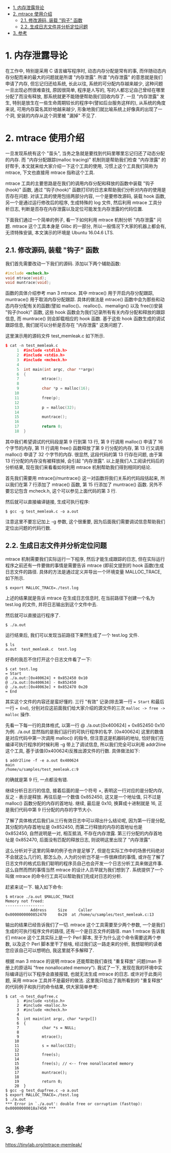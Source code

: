 
<!-- @import "[TOC]" {cmd="toc" depthFrom=1 depthTo=6 orderedList=false} -->

<!-- code_chunk_output -->

- [1. 内存泄露导论](#1-内存泄露导论)
- [2. mtrace 使用介绍](#2-mtrace-使用介绍)
  - [2.1. 修改源码, 装载 "钩子" 函数](#21-修改源码-装载-钩子-函数)
  - [2.2. 生成日志文件并分析定位问题](#22-生成日志文件并分析定位问题)
- [3. 参考](#3-参考)

<!-- /code_chunk_output -->

# 1. 内存泄露导论

在工作中, 特别是采用 C 语言编写程序时, 动态内存分配是常有的事, 而伴随动态内存分配而来的最大的问题就是所谓 "内存泄露". 所谓 "内存泄露" 的意思就是我们申请了内存, 但忘记归还给系统, 长此以往, 系统的可分配内存越来越少, 这种问题一旦出现必然很难查找, 原因很简单, 程序是人写的, 写的人都忘记自己曾经在哪里分配了而没有释放, 那系统就更不能随便帮助我们回收内存了. 一旦 "内存泄露" 发生, 特别是放生在一些生命周期较长的程序中(譬如后台服务这样的), 从系统的角度来说, 可用内存莫名其妙地越来越少, 形象地我们就比喻系统上好像真的出现了一个洞, 安装的内存从这个洞里被 "漏掉" 不见了.

# 2. mtrace 使用介绍

一旦发现系统有这个 "苗头", 当务之急就是要找到代码里哪里忘记归还了动态分配的内存.  而 "内存分配跟踪(malloc tracing)" 机制则是帮助我们检查 "内存泄露" 的好帮手, 本文就来给大家介绍一下这个工具的使用, 习惯上这个工具我们简称为 mtrace, 下文也直接用 mtrace 指称这个工具.

mtrace 工具的主要思路是在我们的调用内存分配和释放的函数中装载 "钩子(hook)" 函数, 通过 "钩子(hook)" 函数打印的日志来帮助我们分析对内存的使用是否存在问题. 对该工具的使用包括两部分内容, 一个是要修改源码, 装载 hook 函数, 另一个是通过运行修改后的程序, 生成特殊的 log 文件, 然后利用 mtrace 工具分析日志, 判断是否存在内存泄露以及定位可能发生内存泄露的代码位置.

下面我们通过一个简单的例子, 看一下如何利用 mtrace 机制分析 "内存泄露" 问题. mtrace 这个工具本身是 Glibc 的一部分, 所以一般情况下大家的机器上都会有, 无须特殊安装, 本文演示的环境是 Ubuntu 16.04.6 LTS.

## 2.1. 修改源码, 装载 "钩子" 函数

我们首先需要改动一下我们的源码. 添加以下两个辅助函数:

```cpp
#include <mcheck.h>
void mtrace(void);
void muntrace(void);
```

函数的具体介绍参考 man 3 mtrace. 其中 mtrace() 用于开启内存分配跟踪, muntrace() 用于取消内存分配跟踪. 具体的做法是 mtrace() 函数中会为那些和动态内存分配有关的函数(譬如 malloc()、realloc()、memalign() 以及 free())安装 "钩子(hook)" 函数, 这些 hook 函数会为我们记录所有有关内存分配和释放的跟踪信息, 而 muntrace() 则会卸载相应的 hook 函数. 基于这些 hook 函数生成的调试跟踪信息, 我们就可以分析是否存在 "内存泄露" 这类问题了.

这里演示用的源码文件 test_memleak.c 如下所示.

```cpp
$ cat -n test_memleak.c
     1  #include <stdlib.h>
     2  #include <stdio.h>
     3  #include <mcheck.h>
     4
     5  int main(int argc, char **argv)
     6  {
     7          mtrace();
     8
     9          char *p = malloc(16);
    10
    11          free(p);
    12
    13          p = malloc(32);
    14
    15          muntrace();
    16
    17          return 0;
    18  }
```
其中我们希望调试的代码段是第 9 行到第 13 行, 第 9 行调用 malloc() 申请了 16 个字节的内存, 第 11 行调用 free() 函数释放了第 9 行分配的内存, 第 13 行又调用 malloc() 申请了 32 个字节的内存. 很显然, 这段代码的第 13 行存在问题, 由于第 13 行分配的内存没有被释放掉, 会引起 "内存泄露". 以上是我们人工阅读代码后的分析结果, 现在我们来看看如何利用 mtrace 机制帮助我们得到相同的结论.

首先我们需要用 mtrace()/muntrace() 这一对函数将我们关系的代码段括起来, 所以我们在第 7 行添加了 mtrace() 函数, 第 15 行添加了 muntrace() 函数. 另外不要忘记包含 mcheck.h, 这个可以参见上面代码的第 3 行.

然后就可以直接编译链接, 生成可执行程序:

```
$ gcc -g test_memleak.c -o a.out
```

注意这里不要忘记加上 -g 参数, 这个很重要, 因为后面我们需要调试信息帮助我们定位出问题的代码行数.

## 2.2. 生成日志文件并分析定位问题

mtrace 机制需要我们实际运行一下程序, 然后才能生成跟踪的日志, 但在实际运行程序之前还有一件要做的事情是需要告诉 mtrace (即前文提到的 hook 函数)生成日志文件的路径. 具体的方法是通过定义并导出一个环境变量 MALLOC_TRACE, 如下所示.

```
$ export MALLOC_TRACE=./test.log
```

上述的结果就是告诉 mtrace 在生成日志信息时, 在当前路径下创建一个名为 test.log 的文件, 并将日志输出到这个文件中去.

然后就可以直接运行程序了.

```
$ ./a.out
```

运行结束后, 我们可以发现当前路径下果然生成了一个 test.log 文件.

```
$ ls
a.out  test_memleak.c  test.log
```

好奇的我忍不住打开这个日志文件看了一下:

```
$ cat test.log
= Start
@ ./a.out:[0x400624] + 0x852450 0x10
@ ./a.out:[0x400634] - 0x852450
@ ./a.out:[0x40063e] + 0x852470 0x20
= End
```

其实这个文件的内容还是蛮好懂的. 三行 "有效" 记录(除去第一行 `= Start` 和最后一行 `= End`), 分别对应这前面我们给大家介绍的源文件的三次 `malloc -> free -> malloc` 操作.

先看一下每一行的具体格式, 以第一行 @ ./a.out:[0x400624] + 0x852450 0x10 为例. ./a.out 显然指的是我们运行的可执行程序的名字. [0x400624] 这里的数值是对应代码中第一次调用 malloc() 的指令, 但注意这是机器码的地址, 恰好我们在编译可执行程序的时候利用 -g 带上了调试信息, 所以我们完全可以利用 addr2line 这个工具, 基于该值(0x400624)反推出源文件的行数. 具体做法如下:

```
$ addr2line -f -e a.out 0x400624
main
/home/u/samples/test_memleak.c:9
```

的确就是第 9 行, 一点都没有错.

继续分析日志行的信息, 接着后面的是一个符号 +, 表明这一行对应的是分配内存, 反之 - 表示是释放. 再往后是一个数值 0x852450, 这又是一个地址值, 只不过是 malloc() 函数分配的内存的首地址. 继续, 最后是 0x10, 换算成十进制就是 16, 正是我们代码中第 9 行分配的内存的字节大小.

了解了具体格式后我们从三行有效日志中可以得出什么结论呢, 因为第一行是分配, 其分配的内存首地址是 0x852450, 而第二行释放的内存的首地址也是 0x852450, 自然说明是一对, 相互抵消, 不存在内存泄露. 第三行分配的内存首地址是 0x852470, 后面没有匹配的释放日志, 则说明这里出现了 "内存泄露".

这么分析对于这里的简单的例子也许是足够了, 但是在实际工作中的场景代码绝对不会就这么几行的, 那怎么办, 人为的分析岂不是一件很麻烦的事情, 或许在了解了日志文件的格式后我们聪明的程序员自己也会开发一个日志分析工具来做这件事. 这么自然而然的事情当然 mtrace 的设计人员早就为我们想到了. 系统提供了一个叫做 mtrace 的命令行工具可以帮助我们完成对日志的分析.

赶紧来试一下. 输入如下命令:

```
$ mtrace ./a.out $MALLOC_TRACE
Memory not freed:
-----------------
           Address     Size     Caller
0x0000000000852470     0x20  at /home/u/samples/test_memleak.c:13
```

输出的结果已经告诉我们了一切. mtrace 这个工具需要至少两个参数, 一个是我们生成的可执行程序文件的路径, 还有一个是日志文件的路径. man 1 mtrace 告诉我们 mtrace 这个工具实际上是一个 Perl 脚本, 至于为什么这个命令需要这两个参数, 以及这个 Perl 脚本里干了些啥, 经过我们这一路走来的分析, 我想聪明的读者您应该自己可以想明白, 我这里就不多解释了.

根据 man 3 mtrace 的说明 mtrace 还能帮助我们查找 "重复释放" 问题(man 手册上的原话叫 "free nonallocated memory"). 我试了一下, 发现在我的环境中实际编译运行以下程序会直接报错, 也就无法生成 mtrace 的日志. 或许对于此类问题, 采用 mtrace 工具并不是最好的做法. 这里我只给出了我所看到的 "重复释放" 的代码例子和执行的命令结果, 供大家简单参考:

```
$ cat -n test_dupfree.c
     1  #include <stdio.h>
     2  #include <malloc.h>
     3  #include <mcheck.h>
     4
     5  int main(int argc, char *argv[])
     6  {
     7          char *s = NULL;
     8
     9          mtrace();
    10
    11          s = malloc(32);
    12
    13          free(s);
    14
    15          free(s); // <-- free nonallocated memory
    16
    17          muntrace();
    18
    19          return 0;
    20  }
$ gcc -g test_dupfree.c -o a.out
$ export MALLOC_TRACE=./test.log
$ ./a.out
*** Error in `./a.out': double free or corruption (fasttop): 0x00000000018a7450 ***
```

# 3. 参考

https://tinylab.org/mtrace-memleak/